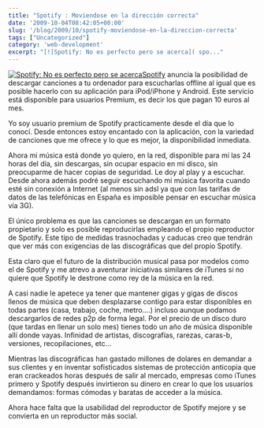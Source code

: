 ```yaml
---
title: "Spotify : Moviendose en la dirección correcta"
date: '2009-10-04T08:42:05+00:00'
slug: '/blog/2009/10/spotify-moviendose-en-la-direccion-correcta'
tags: ["Uncategorized"]
category: 'web-development'
excerpt: "[![Spotify: No es perfecto pero se acerca]( spo..."
---
```

[![Spotify: No es perfecto pero se acerca](http://static.squarespace.com/static/5303797ae4b0c6ad9e43f072/5303ce80e4b0400995a883d6/5303cf2ae4b0400995a88a89/1392758570368/spotify.jpg?format=original "spotify")](http://www.spotify.com)[Spotify](http://www.spotify.com) anuncia la posibilidad de descargar canciones a tu ordenador para escucharlas offline al igual que es posible hacerlo con su aplicación para iPod/iPhone y Android. Este servicio está disponible para usuarios Premium, es decir los que pagan 10 euros al mes.

Yo soy usuario premium de Spotify practicamente desde el día que lo conocí. Desde entonces estoy encantado con la aplicación, con la variedad de canciones que me ofrece y lo que es mejor, la disponibilidad inmediata.

Ahora mi música está donde yo quiero, en la red, disponible para mí las 24 horas del día, sin descargas, sin ocupar espacio en mi disco, sin preocuparme de hacer copias de seguridad. Le doy al play y a escuchar. Desde ahora además podré seguir escuchando mi música favorita cuando esté sin conexión a Internet (al menos sin adsl ya que con las tarifas de datos de las telefónicas en España es imposible pensar en escuchar música vía 3G).

El único problema es que las canciones se descargan en un formato propietario y solo es posible reproducirlas empleando el propio reproductor de Spotify. Este tipo de medidas trasnochadas y caducas creo que tendrán que ver más con exigencias de las discográficas que del propio Spotify.

Esta claro que el futuro de la distribución musical pasa por modelos como el de Spotify y me atrevo a aventurar iniciativas similares de iTunes si no quiere que Spotify le destrone como rey de la música en la red.

A casi nadie le apetece ya tener que mantener gigas y gigas de discos llenos de música que deben desplazarse contigo para estar disponibles en todas partes (casa, trabajo, coche, metro....) incluso aunque podamos descargarlos de redes p2p de forma legal. Por el precio de un disco duro (que tardas en llenar un solo mes) tienes todo un año de música disponible allí donde vayas. Infinidad de artistas, discografías, rarezas, caras-b, versiones, recopilaciones, etc...

Mientras las discográficas han gastado millones de dolares en demandar a sus clientes y en inventar sofisticados sistemas de protección anticopia que eran crackeados horas después de salir al mercado, empresas como iTunes primero y Spotify después invirtieron su dinero en crear lo que los usuarios demandamos: formas cómodas y baratas de acceder a la música.

Ahora hace falta que la usabilidad del reproductor de Spotify mejore y se convierta en un reproductor más social.

